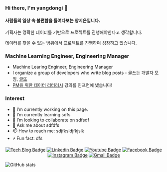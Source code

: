### Hi there, I'm yangdongi 👋
#### 사람들의 일상 속 불편함을 들여다보는 양지은입니다.

기획자는 명확한 데이터를 기반으로 프로젝트를 진행해야한다고 생각합니다. <p> 데이터를 찾을 수 있는 범위에서 프로젝트를 진행하며 성장하고 있습니다.


### Machine Learning Engineer, Engineering Manager
- Machine Learing Engineer, Engineering Manager
- I organize a group of developers who write blog posts - 글쓰는 개발자 모임, [글또](https://bit.ly/geultto)
- [PM을 위한 데이터 리터러시](https://inf.run/MXw2) 강의를 인프런에 냈습니다!

### Interest
- 🔭 I’m currently working on this page. 
- 🌱 I’m currently learning sdfs 
- 👯 I’m looking to collaborate on sdfsdf 
- 💬 Ask me about sdfdfs 
- 📫 How to reach me: sdjfksldjfkjslk 
- ⚡ Fun fact: dfs


<div align=center>

[![Tech Blog Badge](http://img.shields.io/badge/-Tech%20blog-black?style=flat-square&logo=github&link=https://zzsza.github.io/)](https://zzsza.github.io/) 
[![Linkedin Badge](https://img.shields.io/badge/-LinkedIn-blue?style=flat-square&logo=Linkedin&logoColor=white&link=https://www.linkedin.com/in/seong-yun-byeon-8183a8113/)](https://www.linkedin.com/in/seong-yun-byeon-8183a8113/) 
[![Youtube Badge](https://img.shields.io/badge/Youtube-ff0000?style=flat-square&logo=youtube&link=https://www.youtube.com/c/kyleschool)](https://www.youtube.com/c/kyleschool) 
[![Facebook Badge](https://img.shields.io/badge/-Facebook-1877f2?style=flat-square&logo=facebook&logoColor=white&link=https://www.facebook.com/zzsza)](https://www.facebook.com/zzsza) 
[![Instagram Badge](https://img.shields.io/badge/-Instagram-dd2a7b?style=flat-square&logo=instagram&logoColor=white&link=https://www.instagram.com/data.scientist/)](https://www.instagram.com/data.scientist/) 
[![Gmail Badge](https://img.shields.io/badge/-Gmail-d14836?style=flat-square&logo=Gmail&logoColor=white&link=mailto:snugyun01@gmail.com)](mailto:snugyun01@gmail.com)
</div>


![GitHub stats](https://github-readme-stats.vercel.app/api?username=FONElight&show_icons=true)  

